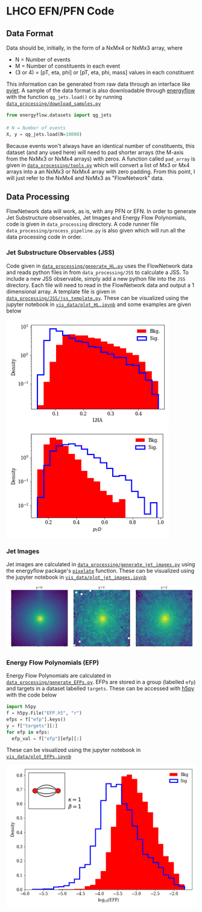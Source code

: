 # LHCO EFN/PFN Code

## Data Format

Data should be, initially, in the form of a NxMx4 or NxMx3 array, where
- N = Number of events
- M = Number of constituents in each event
- (3 or 4) = [pT, eta, phi] or [pT, eta, phi, mass] values in each constituent

This information can be generated from raw data through an interface like [pyjet](https://github.com/scikit-hep/pyjet). A sample of the data format is also downloadable through [energyflow](https://energyflow.network/) with the function `qg_jets.load()` or by running [`data_processing/download_samples.py`](data_processing/download_samples.py)

```python
from energyflow.datasets import qg_jets

# N = Number of events
X, y = qg_jets.load(N=10000)
```

Because events won't always have an identical number of constituents, this dataset (and any used here) will need to pad shorter arrays (the M-axis from the NxMx3 or NxMx4 arrays) with zeros. A function called `pad_array` is given in [`data_processing/tools.py`](data_processing/tools.py) which will convert a list of Mx3 or Mx4 arrays into a an NxMx3 or NxMx4 array with zero padding. From this point, I will just refer to the NxMx4 and NxMx3 as "FlowNetwork" data.

## Data Processing
FlowNetwork data will work, as is, with any PFN or EFN. In order to generate Jet Substructure observables, Jet Images and Energy Flow Polynomials, code is given in ```data_processing``` directory. A code runner file ```data_processing/process_pipeline.py``` is also given which will run all the data processing code in order.

### Jet Substructure Observables (JSS)
Code given in [`data_processing/generate_HL.py`](data_processing/generate_HL.py) uses the FlowNetwork data and reads python files in from `data_processing/JSS` to calculate a JSS. To include a new JSS observable, simply add a new python file into the `JSS` directory. Each file will need to read in the FlowNetwork data and output a 1 dimensional array. A template file is given in [`data_processing/JSS/jss_template.py`](data_processing/JSS/jss_template.py). These can be visualized using the jupyter notebook in [`vis_data/plot_HL.ipynb`](vis_data/plot_HL.ipynb) and some examples are given below

![LHA](figures/HL/png/LHA.png)
![pTD](figures/HL/png/pTD.png)

### Jet Images
Jet images are calculated in [`data_processing/generate_jet_images.py`](data_processing/generate_jet_images.py) using the energyflow package's [`pixelate`](https://energyflow.network/docs/utils/#pixelate) function. These can be visualized using the jupyter notebook in [`vis_data/plot_jet_images.ipynb`](vis_data/plot_jet_images.ipynb) 

![jet_image](figures/jet_images/png/jet_images.png)


### Energy Flow Polynomials (EFP)
Energy Flow Polynomials are calculated in [`data_processing/generate_EFPs.py`](data_processing/generate_EFPs.py). EFPs are stored in a group (labelled `efp`) and targets in a dataset labelled `targets`. These can be accessed with [h5py](https://github.com/h5py/h5py) with the code below

```python
import h5py
f = h5py.File("EFP.h5", "r")
efps = f["efp"].keys()
y = f["targets"][:]
for efp in efps:
  efp_val = f["efp"][efp][:]
```

These can be visualized using the jupyter notebook in [`vis_data/plot_EFPs.ipynb`](vis_data/plot_EFPs.ipynb) 

![efp_2_4_0_k_1_1](figures/EFP/png/2_4_0_k_1_b_1.png)
